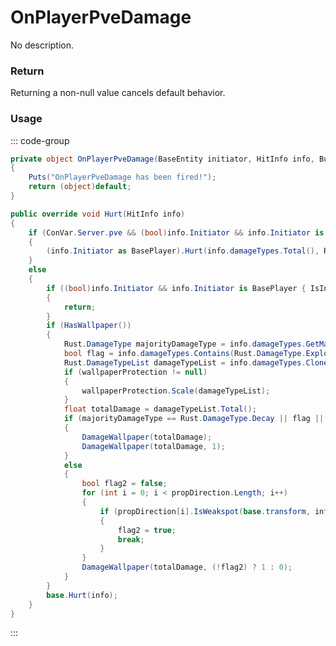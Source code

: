 # OnPlayerPveDamage
<Badge type="info" text="Structure"/><Badge type="danger" text="Carbon Compatible"/><Badge type="warning" text="Oxide Compatible"/>
No description.
### Return
Returning a non-null value cancels default behavior.

### Usage
::: code-group
```csharp [Example]
private object OnPlayerPveDamage(BaseEntity initiator, HitInfo info, BuildingBlock buildingBlock)
{
	Puts("OnPlayerPveDamage has been fired!");
	return (object)default;
}
```
```csharp [Source — Assembly-CSharp @ BuildingBlock]
public override void Hurt(HitInfo info)
{
	if (ConVar.Server.pve && (bool)info.Initiator && info.Initiator is BasePlayer)
	{
		(info.Initiator as BasePlayer).Hurt(info.damageTypes.Total(), Rust.DamageType.Generic);
	}
	else
	{
		if ((bool)info.Initiator && info.Initiator is BasePlayer { IsInTutorial: not false })
		{
			return;
		}
		if (HasWallpaper())
		{
			Rust.DamageType majorityDamageType = info.damageTypes.GetMajorityDamageType();
			bool flag = info.damageTypes.Contains(Rust.DamageType.Explosion);
			Rust.DamageTypeList damageTypeList = info.damageTypes.Clone();
			if (wallpaperProtection != null)
			{
				wallpaperProtection.Scale(damageTypeList);
			}
			float totalDamage = damageTypeList.Total();
			if (majorityDamageType == Rust.DamageType.Decay || flag || majorityDamageType == Rust.DamageType.Heat)
			{
				DamageWallpaper(totalDamage);
				DamageWallpaper(totalDamage, 1);
			}
			else
			{
				bool flag2 = false;
				for (int i = 0; i < propDirection.Length; i++)
				{
					if (propDirection[i].IsWeakspot(base.transform, info))
					{
						flag2 = true;
						break;
					}
				}
				DamageWallpaper(totalDamage, (!flag2) ? 1 : 0);
			}
		}
		base.Hurt(info);
	}
}

```
:::

